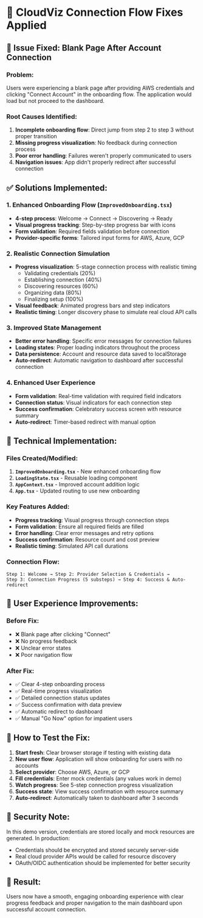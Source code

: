 # 🔧 CloudViz Connection Flow Fixes Applied

## 🚨 **Issue Fixed**: Blank Page After Account Connection

### **Problem:**
Users were experiencing a blank page after providing AWS credentials and clicking "Connect Account" in the onboarding flow. The application would load but not proceed to the dashboard.

### **Root Causes Identified:**
1. **Incomplete onboarding flow**: Direct jump from step 2 to step 3 without proper transition
2. **Missing progress visualization**: No feedback during connection process
3. **Poor error handling**: Failures weren't properly communicated to users
4. **Navigation issues**: App didn't properly redirect after successful connection

## ✅ **Solutions Implemented:**

### **1. Enhanced Onboarding Flow (`ImprovedOnboarding.tsx`)**
- **4-step process**: Welcome → Connect → Discovering → Ready
- **Visual progress tracking**: Step-by-step progress bar with icons
- **Form validation**: Required fields validation before connection
- **Provider-specific forms**: Tailored input forms for AWS, Azure, GCP

### **2. Realistic Connection Simulation**
- **Progress visualization**: 5-stage connection process with realistic timing
  - Validating credentials (20%)
  - Establishing connection (40%) 
  - Discovering resources (60%)
  - Organizing data (80%)
  - Finalizing setup (100%)
- **Visual feedback**: Animated progress bars and step indicators
- **Realistic timing**: Longer discovery phase to simulate real cloud API calls

### **3. Improved State Management**
- **Better error handling**: Specific error messages for connection failures
- **Loading states**: Proper loading indicators throughout the process
- **Data persistence**: Account and resource data saved to localStorage
- **Auto-redirect**: Automatic navigation to dashboard after successful connection

### **4. Enhanced User Experience**
- **Form validation**: Real-time validation with required field indicators
- **Connection status**: Visual indicators for each connection step
- **Success confirmation**: Celebratory success screen with resource summary
- **Auto-redirect**: Timer-based redirect with manual option

## 🔧 **Technical Implementation:**

### **Files Created/Modified:**
1. **`ImprovedOnboarding.tsx`** - New enhanced onboarding flow
2. **`LoadingState.tsx`** - Reusable loading component
3. **`AppContext.tsx`** - Improved account addition logic
4. **`App.tsx`** - Updated routing to use new onboarding

### **Key Features Added:**
- **Progress tracking**: Visual progress through connection steps
- **Form validation**: Ensure all required fields are filled
- **Error handling**: Clear error messages and retry options
- **Success confirmation**: Resource count and cost preview
- **Realistic timing**: Simulated API call durations

### **Connection Flow:**
```
Step 1: Welcome → Step 2: Provider Selection & Credentials → 
Step 3: Connection Progress (5 substeps) → Step 4: Success & Auto-redirect
```

## 🎯 **User Experience Improvements:**

### **Before Fix:**
- ❌ Blank page after clicking "Connect"
- ❌ No progress feedback
- ❌ Unclear error states
- ❌ Poor navigation flow

### **After Fix:**
- ✅ Clear 4-step onboarding process
- ✅ Real-time progress visualization
- ✅ Detailed connection status updates
- ✅ Success confirmation with data preview
- ✅ Automatic redirect to dashboard
- ✅ Manual "Go Now" option for impatient users

## 🚀 **How to Test the Fix:**

1. **Start fresh**: Clear browser storage if testing with existing data
2. **New user flow**: Application will show onboarding for users with no accounts
3. **Select provider**: Choose AWS, Azure, or GCP
4. **Fill credentials**: Enter mock credentials (any values work in demo)
5. **Watch progress**: See 5-step connection progress visualization
6. **Success state**: View success confirmation with resource summary
7. **Auto-redirect**: Automatically taken to dashboard after 3 seconds

## 🔐 **Security Note:**
In this demo version, credentials are stored locally and mock resources are generated. In production:
- Credentials should be encrypted and stored securely server-side
- Real cloud provider APIs would be called for resource discovery
- OAuth/OIDC authentication should be implemented for better security

## 🎉 **Result:**
Users now have a smooth, engaging onboarding experience with clear progress feedback and proper navigation to the main dashboard upon successful account connection.
